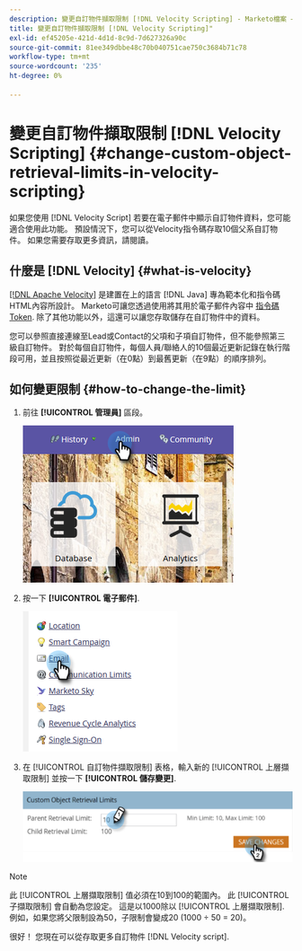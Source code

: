```yaml
---
description: 變更自訂物件擷取限制 [!DNL Velocity Scripting] - Marketo檔案 — 產品檔案」
title: 變更自訂物件擷取限制 [!DNL Velocity Scripting]"
exl-id: ef45205e-421d-4d1d-8c9d-7d627326a90c
source-git-commit: 81ee349dbbe48c70b040751cae750c3684b71c78
workflow-type: tm+mt
source-wordcount: '235'
ht-degree: 0%

---
```


# 變更自訂物件擷取限制 [!DNL Velocity Scripting] {#change-custom-object-retrieval-limits-in-velocity-scripting}

如果您使用 [!DNL Velocity Script] 若要在電子郵件中顯示自訂物件資料，您可能適合使用此功能。 預設情況下，您可以從Velocity指令碼存取10個父系自訂物件。 如果您需要存取更多資訊，請閱讀。

## 什麼是 [!DNL Velocity] {#what-is-velocity}

[[!DNL Apache Velocity]](https://velocity.apache.org/) 是建置在上的語言 [!DNL Java] 專為範本化和指令碼HTML內容所設計。 Marketo可讓您透過使用將其用於電子郵件內容中 [指令碼Token](/help/marketo/product-docs/email-marketing/general/using-tokens/create-an-email-script-token.md). 除了其他功能以外，這還可以讓您存取儲存在自訂物件中的資料。

您可以參照直接連線至Lead或Contact的父項和子項自訂物件，但不能參照第三級自訂物件。 對於每個自訂物件，每個人員/聯絡人的10個最近更新記錄在執行階段可用，並且按照從最近更新（在0點）到最舊更新（在9點）的順序排列。

## 如何變更限制 {#how-to-change-the-limit}

1. 前往 **[!UICONTROL 管理員]** 區段。

   ![](assets/change-custom-object-retrieval-limits-in-velocity-scripting-1.png)

1. 按一下 **[!UICONTROL 電子郵件]**.

   ![](assets/change-custom-object-retrieval-limits-in-velocity-scripting-2.png)

1. 在 [!UICONTROL 自訂物件擷取限制] 表格，輸入新的 [!UICONTROL 上層擷取限制] 並按一下 **[!UICONTROL 儲存變更]**.

   ![](assets/change-custom-object-retrieval-limits-in-velocity-scripting-3.png)

>[!NOTE]
>
>此 [!UICONTROL 上層擷取限制] 值必須在10到100的範圍內。 此 [!UICONTROL 子擷取限制] 會自動為您設定。 這是以1000除以 [!UICONTROL 上層擷取限制]. 例如，如果您將父限制設為50，子限制會變成20 (1000 ÷ 50 = 20)。

很好！ 您現在可以從存取更多自訂物件 [!DNL Velocity script].

